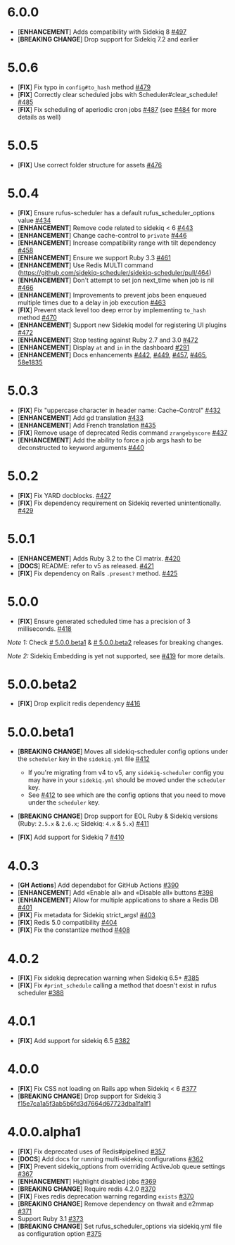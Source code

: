 # 6.0.0
  - [**ENHANCEMENT**] Adds compatibility with Sidekiq 8 [#497](https://github.com/sidekiq-scheduler/sidekiq-scheduler/pull/497)
  - [**BREAKING CHANGE**] Drop support for Sidekiq 7.2 and earlier

# 5.0.6
  - [**FIX**] Fix typo in `config#to_hash` method [#479](https://github.com/sidekiq-scheduler/sidekiq-scheduler/pull/479)
  - [**FIX**] Correctly clear scheduled jobs with Scheduler#clear_schedule! [#485](https://github.com/sidekiq-scheduler/sidekiq-scheduler/pull/485)
  - [**FIX**] Fix scheduling of aperiodic cron jobs [#487](https://github.com/sidekiq-scheduler/sidekiq-scheduler/pull/487) (see [#484](https://github.com/sidekiq-scheduler/sidekiq-scheduler/pull/484) for more details as well)

# 5.0.5
  - [**FIX**] Use correct folder structure for assets [#476](https://github.com/sidekiq-scheduler/sidekiq-scheduler/pull/476)

# 5.0.4
  - [**FIX**] Ensure rufus-scheduler has a default rufus_scheduler_options value [#434](https://github.com/sidekiq-scheduler/sidekiq-scheduler/issues/426)
  - [**ENHANCEMENT**] Remove code related to sidekiq < 6 [#443](https://github.com/sidekiq-scheduler/sidekiq-scheduler/pull/443)
  - [**ENHANCEMENT**] Change cache-control to `private` [#446](https://github.com/sidekiq-scheduler/sidekiq-scheduler/pull/446)
  - [**ENHANCEMENT**] Increase compatibility range with tilt dependency [#458](https://github.com/sidekiq-scheduler/sidekiq-scheduler/pull/458)
  - [**ENHANCEMENT**] Ensure we support Ruby 3.3 [#461](https://github.com/sidekiq-scheduler/sidekiq-scheduler/pull/461)
  - [**ENHANCEMENT**] Use Redis MULTI command (https://github.com/sidekiq-scheduler/sidekiq-scheduler/pull/464)
  - [**ENHANCEMENT**] Don't attempt to set jon next_time when job is nil [#466](https://github.com/sidekiq-scheduler/sidekiq-scheduler/pull/466)
  - [**ENHANCEMENT**] Improvements to prevent jobs been enqueued multiple times due to a delay in job execution [#463](https://github.com/sidekiq-scheduler/sidekiq-scheduler/pull/463)
  - [**FIX**] Prevent stack level too deep error by implementing `to_hash` method [#470](https://github.com/sidekiq-scheduler/sidekiq-scheduler/pull/470)
  - [**ENHANCEMENT**] Support new Sidekiq model for registering UI plugins [#472](https://github.com/sidekiq-scheduler/sidekiq-scheduler/pull/472)
  - [**ENHANCEMENT**] Stop testing against Ruby 2.7 and 3.0 [#472](https://github.com/sidekiq-scheduler/sidekiq-scheduler/pull/472#discussion_r1663197863)
  - [**ENHANCEMENT**] Display `at` and `in` in the dashboard [#291](https://github.com/sidekiq-scheduler/sidekiq-scheduler/pull/291)
  - [**ENHANCEMENT**] Docs enhancements [#442](https://github.com/sidekiq-scheduler/sidekiq-scheduler/pull/442), [#449](https://github.com/sidekiq-scheduler/sidekiq-scheduler/pull/449), [#457](https://github.com/sidekiq-scheduler/sidekiq-scheduler/pull/457), [#465](https://github.com/sidekiq-scheduler/sidekiq-scheduler/pull/465), [58e1835](https://github.com/sidekiq-scheduler/sidekiq-scheduler/commit/58e18351054fc3c264b2b5a684173316f674c386)


# 5.0.3

  - [**FIX**] Fix "uppercase character in header name: Cache-Control" [#432](https://github.com/sidekiq-scheduler/sidekiq-scheduler/pull/432)
  - [**ENHANCEMENT**] Add gd translation [#433](https://github.com/sidekiq-scheduler/sidekiq-scheduler/pull/433)
  - [**ENHANCEMENT**] Add French translation [#435](https://github.com/sidekiq-scheduler/sidekiq-scheduler/pull/435)
  - [**FIX**] Remove usage of deprecated Redis command `zrangebyscore` [#437](https://github.com/sidekiq-scheduler/sidekiq-scheduler/pull/437)
  - [**ENHANCEMENT**] Add the ability to force a job args hash to be deconstructed to keyword arguments [#440](https://github.com/sidekiq-scheduler/sidekiq-scheduler/pull/440)

# 5.0.2

  - [**FIX**] Fix YARD docblocks. [#427](https://github.com/sidekiq-scheduler/sidekiq-scheduler/pull/427)
  - [**FIX**] Fix dependency requirement on Sidekiq reverted unintentionally. [#429](https://github.com/sidekiq-scheduler/sidekiq-scheduler/issues/429)

# 5.0.1

  - [**ENHANCEMENT**] Adds Ruby 3.2 to the CI matrix. [#420](https://github.com/sidekiq-scheduler/sidekiq-scheduler/pull/420)
  - [**DOCS**] README: refer to v5 as released. [#421](https://github.com/sidekiq-scheduler/sidekiq-scheduler/pull/421)
  - [**FIX**] Fix dependency on Rails `.present?` method. [#425](https://github.com/sidekiq-scheduler/sidekiq-scheduler/pull/425)

# 5.0.0

  - [**FIX**] Ensure generated scheduled time has a precision of 3 milliseconds. [#418](https://github.com/sidekiq-scheduler/sidekiq-scheduler/pull/418)

*Note 1:* Check [# 5.0.0.beta1](#500beta1) & [# 5.0.0.beta2](#500beta2) releases for breaking changes.

*Note 2:* Sidekiq Embedding is yet not supported, see [#419](https://github.com/sidekiq-scheduler/sidekiq-scheduler/issues/419) for more details.


# 5.0.0.beta2

  - [**FIX**] Drop explicit redis dependency [#416](https://github.com/sidekiq-scheduler/sidekiq-scheduler/pull/416)

# 5.0.0.beta1

- [**BREAKING CHANGE**] Moves all sidekiq-scheduler config options under the `scheduler` key in the `sidekiq.yml` file [#412](https://github.com/sidekiq-scheduler/sidekiq-scheduler/pull/412)
  - If you're migrating from v4 to v5, any `sidekiq-scheduler` config you may have in your `sidekiq.yml` should be moved under the `scheduler` key.
  - See [#412](https://github.com/sidekiq-scheduler/sidekiq-scheduler/pull/412) to see which are the config options that you need to move under the `scheduler` key.

- [**BREAKING CHANGE**] Drop support for EOL Ruby & Sidekiq versions (Ruby: `2.5.x` & `2.6.x`; Sidekiq: `4.x` & `5.x`) [#411](https://github.com/sidekiq-scheduler/sidekiq-scheduler/pull/411)

- [**FIX**] Add support for Sidekiq 7 [#410](https://github.com/sidekiq-scheduler/sidekiq-scheduler/pull/410)


# 4.0.3

- [**GH Actions**] Add dependabot for GitHub Actions [#390](https://github.com/sidekiq-scheduler/sidekiq-scheduler/pull/390)
- [**ENHANCEMENT**] Add «Enable all» and «Disable all» buttons [#398](https://github.com/sidekiq-scheduler/sidekiq-scheduler/pull/398)
- [**ENHANCEMENT**] Allow for multiple applications to share a Redis DB [#401](https://github.com/sidekiq-scheduler/sidekiq-scheduler/pull/401)
- [**FIX**] Fix metadata for Sidekiq strict_args! [#403](https://github.com/sidekiq-scheduler/sidekiq-scheduler/pull/403)
- [**FIX**] Redis 5.0 compatibility [#404](https://github.com/sidekiq-scheduler/sidekiq-scheduler/pull/404)
- [**FIX**] Fix the constantize method [#408](https://github.com/sidekiq-scheduler/sidekiq-scheduler/pull/408)

# 4.0.2

- [**FIX**] Fix sidekiq deprecation warning when Sidekiq 6.5+ [#385](https://github.com/sidekiq-scheduler/sidekiq-scheduler/pull/385)
- [**FIX**] Fix `#print_schedule` calling a method that doesn't exist in rufus scheduler [#388](https://github.com/sidekiq-scheduler/sidekiq-scheduler/pull/388)

# 4.0.1

- [**FIX**] Add support for sidekiq 6.5 [#382](https://github.com/sidekiq-scheduler/sidekiq-scheduler/pull/382)

# 4.0.0

- [**FIX**] Fix CSS not loading on Rails app when Sidekiq < 6 [#377](https://github.com/sidekiq-scheduler/sidekiq-scheduler/pull/377)
- [**BREAKING CHANGE**] Drop support for Sidekiq 3 [f15e7ca1a5f3ab5b6fd3d7664d67723dba1fa1f1](https://github.com/sidekiq-scheduler/sidekiq-scheduler/commit/f15e7ca1a5f3ab5b6fd3d7664d67723dba1fa1f1)

# 4.0.0.alpha1

- [**FIX**] Fix deprecated uses of Redis#pipelined [#357](https://github.com/sidekiq-scheduler/sidekiq-scheduler/pull/357)
- [**DOCS**] Add docs for running multi-sidekiq configurations [#362](https://github.com/sidekiq-scheduler/sidekiq-scheduler/pull/362)
- [**FIX**] Prevent sidekiq_options from overriding ActiveJob queue settings [#367](https://github.com/sidekiq-scheduler/sidekiq-scheduler/pull/367)
- [**ENHANCEMENT**] Highlight disabled jobs [#369](https://github.com/sidekiq-scheduler/sidekiq-scheduler/pull/369)
- [**BREAKING CHANGE**] Require redis 4.2.0 [#370](https://github.com/sidekiq-scheduler/sidekiq-scheduler/pull/370)
- [**FIX**] Fixes redis deprecation warning regarding `exists` [#370](https://github.com/sidekiq-scheduler/sidekiq-scheduler/pull/370)
- [**BREAKING CHANGE**] Remove dependency on thwait and e2mmap [#371](https://github.com/sidekiq-scheduler/sidekiq-scheduler/pull/371)
- Support Ruby 3.1 [#373](https://github.com/sidekiq-scheduler/sidekiq-scheduler/pull/373)
- [**BREAKING CHANGE**] Set rufus_scheduler_options via sidekiq.yml file as configuration option [#375](https://github.com/sidekiq-scheduler/sidekiq-scheduler/pull/375)
